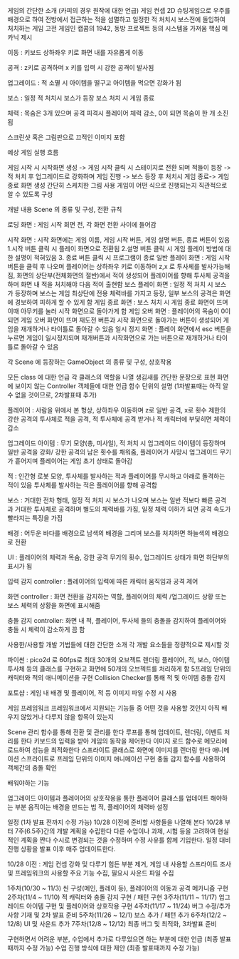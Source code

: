 게임의 간단한 소개 (카피의 경우 원작에 대한 언급)
게임 컨셉
  2D 슈팅게임으로 우주를 배경으로 하여 전방에서 접근하는 적을 섬멸하고 일정한 적 처치시 보스전에 돌입하여 처치하는 게임
  고전 게임인 캡콤의 1942, 동방 프로젝트 등의 시스템을 가져옴
핵심 메카닉 제시

이동 : 키보드 상하좌우 키로 화면 내를 자유롭게 이동

공격 : z키로 공격하며 x 키를 입력 시 강한 공격이 발사됨

업그레이드 : 적 소멸 시 아이템을 떨구고 아이템을 먹으면 강화가 됨

보스 : 일정 적 처치시 보스가 등장 보스 처치 시 게임 종료

체력 : 목숨은 3개 있으며 공격 피격시 플레이어 체력 감소, 0이 되면 목숨이 한 개 소진됨

스크린샷 혹은 그림판으로 끄적인 이미지 포함

예상 게임 실행 흐름

게임 시작 시 시작화면 생성 -> 게임 시작 클릭 시 스테이지로 전환 되며 적들이 등장 -> 적 처치 후 업그레이드로 강화하며 게임 진행 -> 보스 등장 후 처치시 게임 종료-> 게임 종료 화면 생성
간단히 스케치한 그림 사용
게임이 어떤 식으로 진행되는지 직관적으로 알 수 있도록 구성

개발 내용
Scene 의 종류 및 구성, 전환 규칙

로딩 화면 : 게임 시작 회면 전, 각 화면 전환 사이에 들어감

시작 화면 : 시작 화면에는 게임 이름, 게임 시작 버튼, 게임 설명 버튼, 종료 버튼이 있음
            1.시작 버튼 클릭 시 플레이 화면으로 전환됨
            2.설명 버튼 클릭 시 게임 플레이 방법에 대한 설명이 적혀있음
            3. 종료 버튼 클릭 시 프로그램이 종료
일반 플레이 화면 : 게임 시작 버튼을 클릭 후 나오며 플레이어는 상하좌우 키로 이동하며 z,x 로 투사체를 발사가능해짐, 화면의 상단부(전체화면의 절반)에서 적이 생성되어 플레이어를 향해 투사체 공격을 하며 화면 내 적을 처치해야 다음 적이 출현함
보스 플레이 화면 : 일정 적 처치 시 보스가 등장하며 보스는 게임 최상단에 전용 체력바를 가지고 등장, 일부 보스의 공격은 화면에 경보하여 피하게 할 수 있게 함 
게임 종료 화면 : 보스 처치 시 게임 종료 화면이 뜨며 이때 아무키를 눌러 시작 화면으로 돌아가게 함
게임 오버 화면 : 플레이어의 목숨이 0이 되면 게임 오버 화면이 뜨며 재도전 버튼과 시작 화면으로 돌아가는 버튼이 생성되어 게임을 재개하거나 타이틀로 돌아갈 수 있음
일시 정지 화면 : 플레이 화면에서 esc 버튼을 누르면 게임이 일시정지되며 재개버튼과 시작화면으로 가는 버튼으로 재개하거나 타이틀로 돌아갈 수 있음

각 Scene 에 등장하는 GameObject 의 종류 및 구성, 상호작용

모든 class 에 대한 언급
각 클래스의 역할을 나열
생김새를 간단한 문장으로 표현
화면에 보이지 않는 Controller 객체들에 대한 언급
함수 단위의 설명 (1차발표때는 아직 알 수 없을 것이므로, 2차발표때 추가)

플레이어 : 사람을 위에서 본 형상, 상하좌우 이동하며 z로 일반 공격, x로 횟수 제한의 강한 공격의 투사체로 적을 공격, 적 투사체에 공격 받거나 적 캐릭터에 부딫히면 체력이 감소
        
업그레이드 아이템 : 무기 모양(총, 미사일), 적 처치 시 업그레이드 아이템이 등장하며 일반 공격을 강화/ 강한 공격의 남은 횟수를 채워줌, 플레이어가 사망시 업그레이드 무기가 흩어지며 플레이어는 게임 초기 상태로 돌아감 

적 : 인간형 로봇 모양, 투사체를 발사하는 적과 플레이어를 무시하고 아래로 돌격하는 적이 있음 투사체를 발사하는 적은 플레이어를 향해 공격함

보스 : 거대한 전차 형태, 일정 적 처치 시 보스가 나오며 보스는 일반 적보다 빠른 공격과 거대한 투사체로 공격하며 별도의 체력바를 가짐, 일정 체력 이하가 되면 공격 속도가 빨라지는 특징을 가짐

배경 : 어두운 바다를 배경으로 남색의 배경을 그리며 보스를 처치하면 하늘색의 배경으로 전환

UI : 플레이어의 체력과 목숨, 강한 공격 무기의 횟수, 업그레이드 상태가 화면 하단부의 표시가 됨

입력 감지 controller : 플레이어의 입력에 따른 캐릭터 움직임과 공격 제어

화면 controller : 화면 전환을 감지하는 역할, 플레이어의 체력 /업그레이드 상황 또는 보스 체력의 상황을 화면에 표시해줌

충돌 감지 controller: 화면 내 적, 플레이어, 투사체 들의 충돌을 감지하여 플레이어와 충돌 시 체력이 감소하게 끔 함

사용한/사용할 개발 기법들에 대한 간단한 소개
각 개발 요소들을 정량적으로 제시할 것

파이썬 : 
  pico2d 로 60fps로 최대 30개의 오브젝트 렌더링
  플레이어, 적, 보스, 아이템 투사체 등의 클래스를 구현하고 화면에 50개의 오브젝트를 처리하게 함
  5프레임 단위의 캐릭터와 적의 애니메이션을 구현
  Collision Checker를 통해 적 및 아이템 충돌 감지
  
포토샵 : 게임 내 배경 및 플레이어, 적 등 이미지 파일 수정 시 사용

게임 프레임워크
프레임워크에서 지원되는 기능들 중 어떤 것을 사용할 것인지
아직 배우지 않았거나 다루지 않을 항목이 있는지

Scene 관리 함수를 통해 전환 및 관리를 한다
루프를 통해 업데이트, 렌더링, 이벤트 처리를 한다
키보드의 입력을 받아 게임의 동작을 제어한다
이미지 로드 함수로 메모리에 로드하여 성능을 최적화한다
스프라이트 클래스로 화면에 이미지를 렌더링 한다
애니메이션 스프라이트로 프레임 단위의 이미지 애니메이션 구현
충돌 감지 함수를 사용하여 객체간의 충돌 확인

배워야하는 기능

업그레이드 아이템과 플레이어의 상호작용을 통한 플레이어 클래스를 업데이트 해야하는 부분
움직이는 배경을 만드는 법
적, 플레이어의 체력바 설정

일정 (1차 발표 전까지 수정 가능)
10/28 이전에 준비할 사항들을 나열해 본다
10/28 부터 7주(6.5주)간의 개발 계획을 수립한다
다른 수업이나 과제, 시험 등을 고려하여 현실적인 계획을 짠다
수시로 변경되는 것을 수정하며 수정 사유를 함께 기입한다.
일정 대비 진행 상황을 발표 이후 매주 업데이트한다.

10/28 이전 : 게임 컨셉 강화 및 다루기 힘든 부분 제거, 게임 내 사용할 스프라이트 조사 및 프레임워크의 사용할 주요 기능 수집, 필요시 사운드 파일 수집

1주차(10/30 ~ 11/3)
 씬 구성(메인, 플레이 등), 플레이어의 이동과 공격 메카니즘 구현
2주차(11/4 ~ 11/10)
 적 캐릭터와 충돌 감지 구현 / 패턴 구현
3주차(11/11 ~ 11/17)
 업그레이드 아이템 구현 및 플레이어와 상호작용 구현
4주차(11/17 ~ 11/24)
 버그 수정/추가 사항 기재 및 2차 발표 준비
5주차(11/26 ~ 12/1)
 보스 추가 / 패턴 추가
6주차(12/2 ~ 12/8)
UI 및 사운드 추가
7주차(12/8 ~ 12/12)
최종 버그 및 최적화, 3차발표 준비

구현하면서 어려운 부분, 수업에서 추가로 다루었으면 하는 부분에 대한 언급 (최종 발표때까지 수정 가능)
수업 진행 방식에 대한 제안 (최종 발표때까지 수정 가능)
